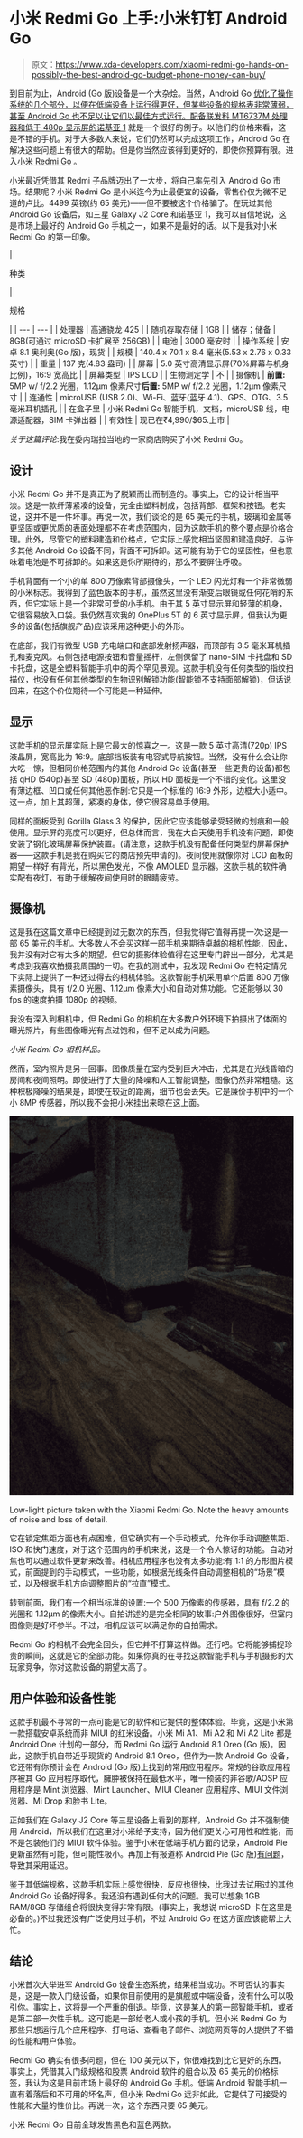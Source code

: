 # 小米 Redmi Go 上手:小米钉钉 Android Go

> 原文：<https://www.xda-developers.com/xiaomi-redmi-go-hands-on-possibly-the-best-android-go-budget-phone-money-can-buy/>

到目前为止，Android (Go 版)设备是一个大杂烩。当然，Android Go [优化了操作系统的几个部分，以便在低端设备上运行得更好，但某些设备的规格表非常薄弱，甚至 Android Go 也不足以让它们以最佳方式运行。配备联发科 MT6737M 处理器和低于 480p 显示屏的](https://www.xda-developers.com/android-go-apps-comparison/)[诺基亚 1](https://forum.xda-developers.com/nokia-1) 就是一个很好的例子。以他们的价格来看，这是不错的手机。对于大多数人来说，它们仍然可以完成这项工作，Android Go 在解决这些问题上有很大的帮助。但是你当然应该得到更好的，即使你预算有限。进入[小米 Redmi Go](https://www.xda-developers.com/xiaomi-redmi-go-android-go-smartphone/) 。

小米最近凭借其 Redmi 子品牌迈出了一大步，将自己率先引入 Android Go 市场。结果呢？小米 Redmi Go 是小米迄今为止最便宜的设备，零售价仅为微不足道的卢比。4499 英镑(约 65 美元)——但不要被这个价格骗了。在玩过其他 Android Go 设备后，如三星 Galaxy J2 Core 和诺基亚 1，我可以自信地说，这是市场上最好的 Android Go 手机之一，如果不是最好的话。以下是我对小米 Redmi Go 的第一印象。

| 

种类

 | 

规格

 |
| --- | --- |
| 处理器 | 高通骁龙 425 |
| 随机存取存储 | 1GB |
| 储存；储备 | 8GB(可通过 microSD 卡扩展至 256GB) |
| 电池 | 3000 毫安时 |
| 操作系统 | 安卓 8.1 奥利奥(Go 版)，现货 |
| 规模 | 140.4 x 70.1 x 8.4 毫米(5.53 x 2.76 x 0.33 英寸) |
| 重量 | 137 克(4.83 盎司) |
| 屏幕 | 5.0 英寸高清显示屏(70%屏幕与机身比例)，16:9 宽高比 |
| 屏幕类型 | IPS LCD |
| 生物测定学 | 不 |
| 摄像机 | **前置:** 5MP w/ f/2.2 光圈，1.12μm 像素尺寸**后置:** 5MP w/ f/2.2 光圈，1.12μm 像素尺寸 |
| 连通性 | microUSB (USB 2.0)、Wi-Fi、蓝牙(蓝牙 4.1)、GPS、OTG、3.5 毫米耳机插孔 |
| 在盒子里 | 小米 Redmi Go 智能手机，文档，microUSB 线，电源适配器，SIM 卡弹出器 |
| 有效性 | 现已在₹4,990/$65.上市 |

*关于这篇评论*:我在委内瑞拉当地的一家商店购买了小米 Redmi Go。

## 设计

小米 Redmi Go 并不是真正为了脱颖而出而制造的。事实上，它的设计相当平淡。这是一款纤薄紧凑的设备，完全由塑料制成，包括背部、框架和按钮。老实说，这并不是一件坏事。再说一次，我们谈论的是 65 美元的手机，玻璃和金属等更坚固或更优质的表面处理都不在考虑范围内，因为这款手机的整个要点是价格合理。此外，尽管它的塑料建造和价格点，它实际上感觉相当坚固和建造良好。与许多其他 Android Go 设备不同，背面不可拆卸。这可能有助于它的坚固性，但也意味着电池是不可拆卸的。如果这是你所期待的，那么不要屏住呼吸。

手机背面有一个小的单 800 万像素背部摄像头，一个 LED 闪光灯和一个非常微弱的小米标志。我得到了蓝色版本的手机，虽然这里没有渐变后眼镜或任何花哨的东西，但它实际上是一个非常可爱的小手机。由于其 5 英寸显示屏和轻薄的机身，它很容易放入口袋。我仍然喜欢我的 OnePlus 5T 的 6 英寸显示屏，但我认为更多的设备(包括旗舰产品)应该采用这种更小的外形。

在底部，我们有微型 USB 充电端口和底部发射扬声器，而顶部有 3.5 毫米耳机插孔和麦克风。右侧包括电源按钮和音量摇杆，左侧保留了 nano-SIM 卡托盘和 SD 卡托盘，这是全塑料智能手机中的两个罕见景观。这款手机没有任何类型的指纹扫描仪，也没有任何其他类型的生物识别解锁功能(智能锁不支持面部解锁)，但话说回来，在这个价位期待一个可能是一种延伸。

## 显示

这款手机的显示屏实际上是它最大的惊喜之一。这是一款 5 英寸高清(720p) IPS 液晶屏，宽高比为 16:9。底部挡板装有电容式导航按钮。当然，没有什么会让你大吃一惊，但相同价格范围内的其他 Android Go 设备(甚至一些更贵的设备)都包括 qHD (540p)甚至 SD (480p)面板，所以 HD 面板是一个不错的变化。这里没有薄边框、凹口或任何其他恶作剧:它只是一个标准的 16:9 外形，边框大小适中。这一点，加上其超薄，紧凑的身体，使它很容易单手使用。

同样的面板受到 Gorilla Glass 3 的保护，因此它应该能够承受轻微的划痕和一般使用。显示屏的亮度可以更好，但总体而言，我在大白天使用手机没有问题，即使安装了钢化玻璃屏幕保护装置。(请注意，这款手机没有配备任何类型的屏幕保护器——这款手机是我在购买它的商店预先申请的)。夜间使用就像你对 LCD 面板的期望一样好:有背光，所以黑色发光，不像 AMOLED 显示器。这款手机的软件确实配有夜灯，有助于缓解夜间使用时的眼睛疲劳。

## 摄像机

这是我在这篇文章中已经提到过无数次的东西，但我觉得它值得再提一次:这是一部 65 美元的手机。大多数人不会买这样一部手机来期待卓越的相机性能，因此，我并没有对它有太多的期望。但它的摄影体验值得在这里专门辟出一部分，尤其是考虑到我喜欢拍摄我周围的一切。在我的测试中，我发现 Redmi Go 在特定情况下实际上提供了一种还过得去的相机体验。这款智能手机采用单个后置 800 万像素摄像头，具有 f/2.0 光圈、1.12μm 像素大小和自动对焦功能。它还能够以 30 fps 的速度拍摄 1080p 的视频。

我没有深入到相机中，但 Redmi Go 的相机在大多数户外环境下拍摄出了体面的曝光照片，有些图像曝光有点过饱和，但不足以成为问题。

*小米 Redmi Go 相机样品。*

然而，室内照片是另一回事。图像质量在室内受到巨大冲击，尤其是在光线昏暗的房间和夜间照明。即使进行了大量的降噪和人工智能调整，图像仍然非常粗糙。这种积极降噪的结果是，即使在较近的距离，细节也会丢失。它是廉价手机中的一个小 8MP 传感器，所以我不会把小米挂出来晾在这上面。

 <picture>![](img/427b10e34287cbf254e959b66c638e7f.png)</picture> 

Low-light picture taken with the Xiaomi Redmi Go. Note the heavy amounts of noise and loss of detail.

它在锁定焦距方面也有点困难，但它确实有一个手动模式，允许你手动调整焦距、ISO 和快门速度，对于这个范围内的手机来说，这是一个令人惊讶的功能。自动对焦也可以通过软件更新来改善。相机应用程序也没有太多功能:有 1:1 的方形图片模式，前面提到的手动模式，一些功能，如根据光线条件自动调整相机的“场景”模式，以及根据手机方向调整图片的“拉直”模式。

转到前面，我们有一个相当标准的设置:一个 500 万像素的传感器，具有 f/2.2 的光圈和 1.12μm 的像素大小。自拍讲述的是完全相同的故事:户外图像很好，但室内图像则是好坏参半。不过，相机应该可以满足你的自拍需求。

Redmi Go 的相机不会完全回头，但它并不打算这样做。还行吧。它将能够捕捉珍贵的瞬间，这就是它的全部功能。如果你真的在寻找这款智能手机与手机摄影的大玩家竞争，你对这款设备的期望太高了。

## 用户体验和设备性能

这款手机最不寻常的一点可能是它的软件和它提供的整体体验。毕竟，这是小米第一款搭载安卓系统而非 MIUI 的红米设备。小米 Mi A1、Mi A2 和 Mi A2 Lite 都是 Android One 计划的一部分，而 Redmi Go 运行 Android 8.1 Oreo (Go 版)。因此，这款手机自带近乎现货的 Android 8.1 Oreo，但作为一款 Android Go 设备，它还带有你预计会在 Android (Go 版)上找到的常用应用程序。常规的谷歌应用程序被其 Go 应用程序取代，臃肿被保持在最低水平，唯一预装的非谷歌/AOSP 应用程序是 Mint 浏览器、Mint Launcher、MIUI Cleaner 应用程序、MIUI 文件浏览器、Mi Drop 和脸书 Lite。

正如我们在 Galaxy J2 Core 等三星设备上看到的那样，Android Go 并不强制使用 Android，所以我们在这里对小米给予支持，因为他们更关心可用性和性能，而不是包装他们的 MIUI 软件体验。鉴于小米在低端手机方面的记录，Android Pie 更新虽然有可能，但可能性极小。再加上有报道称 Android Pie (Go 版)[有问题](https://www.flamegroup.eu/google-increase-lifetime-of-android-8-go-edition)，导致其采用延迟。

鉴于其低端规格，这款手机实际上感觉很快，反应也很快，比我过去试用过的其他 Android Go 设备好得多。我还没有遇到任何大的问题。我可以想象 1GB RAM/8GB 存储组合将很快变得非常有限。(事实上，我想说 microSD 卡在这里是必备的。)不过我还没有广泛使用过手机，不过 Android Go 在这方面应该能帮上大忙。

## 结论

小米首次大举进军 Android Go 设备生态系统，结果相当成功。不可否认的事实是，这是一款入门级设备，如果你目前使用的是旗舰或中端设备，没有什么可以吸引你。事实上，这将是一个严重的倒退。毕竟，这是某人的第一部智能手机，或者是第二部一次性手机。这可能是一部给老人或小孩的手机。但小米 Redmi Go 为那些只想运行几个应用程序、打电话、查看电子邮件、浏览网页等的人提供了不错的性能和用户体验。

Redmi Go 确实有很多问题，但在 100 美元以下，你很难找到比它更好的东西。事实上，凭借其入门级规格和股票 Android 软件的组合以及 65 美元的价格标签，我认为这是目前市场上最好的 Android Go 手机。低端 Android 智能手机一直有着落后和不可用的坏名声，但小米 Redmi Go 远非如此，它提供了可接受的性能和大量的性价比。再说一次，这个东西只要 65 美元。

小米 Redmi Go 目前全球发售黑色和蓝色两款。